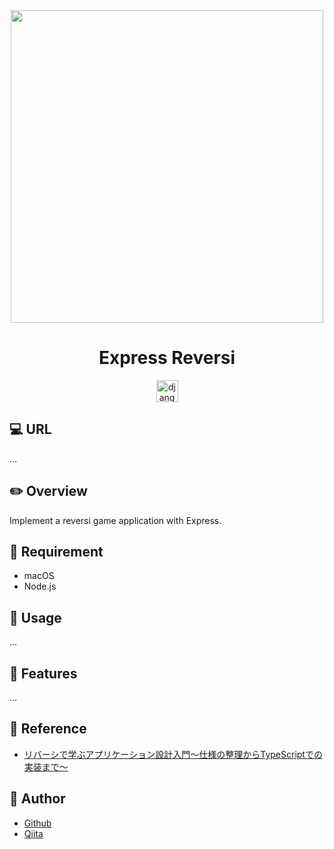 <div align="center">
  <img src="https://user-images.githubusercontent.com/11171872/203345580-40a14fa9-b1f0-4c29-a042-138ff78f7d9b.jpg" width="500">
</div>

<h1 align="center">Express Reversi</h1>

<div align="center">
  <a href="https://nodejs.org/ja/" target="_blank">
    <img src="https://user-images.githubusercontent.com/11171872/182286544-bc445448-284c-451e-aa73-ed165c9b0d64.png" alt="django" height="35">
  </a>
</div>

## :computer: URL

...

## :pencil2: Overview

Implement a reversi game application with Express.

## :hammer: Requirement

- macOS
- Node.js

## :pushpin: Usage

...

## :railway_car: Features

...

## :green_book: Reference

- [リバーシで学ぶアプリケーション設計入門〜仕様の整理からTypeScriptでの実装まで〜](https://www.udemy.com/course/learning-application-architecture-with-reversi/)

## :hatching_chick: Author

- [Github](https://github.com/shumatsumoto)
- [Qiita](https://qiita.com/ShuMatsumoto)
